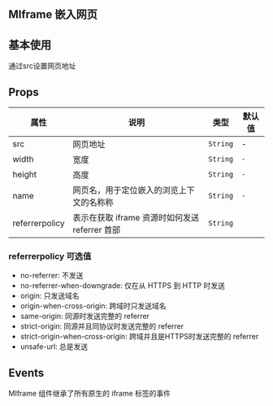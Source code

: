 ## MIframe 嵌入网页

## 基本使用
通过src设置网页地址

<ExampleDoc>
<IframeDemo />
<template #code>

<<< @/examples/iframeDemo.vue

</template>
</ExampleDoc>

## Props

| 属性             | 说明                                                                           | 类型              | 默认值                |
| ---------------- | ------------------------------------------------------------------------------ | ----------------- | --------------------- |
| src             | 网页地址                   | `String`         | -                     |
| width         | 宽度                                                                     | `String`         | `-`               |
| height             | 高度                                                                       | `String`         | `-`               |
| name            | 网页名，用于定位嵌入的浏览上下文的名称称                                                                           | `String`         | `-`               |
| referrerpolicy      | 表示在获取 iframe 资源时如何发送 referrer 首部  | `String`         |                      |

### referrerpolicy 可选值
- no-referrer: 不发送
- no-referrer-when-downgrade: 仅在从 HTTPS 到 HTTP 时发送
- origin: 只发送域名
- origin-when-cross-origin: 跨域时只发送域名
- same-origin: 同源时发送完整的 referrer
- strict-origin: 同源并且同协议时发送完整的 referrer
- strict-origin-when-cross-origin: 跨域并且是HTTPS时发送完整的 referrer
- unsafe-url: 总是发送

## Events
MIframe 组件继承了所有原生的 iframe 标签的事件